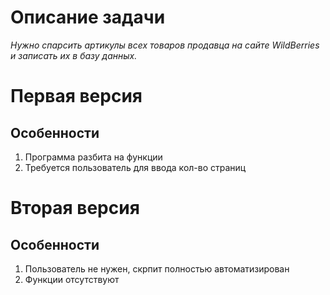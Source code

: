 # Описание задачи

_Нужно спарсить артикулы всех товаров продавца на сайте WildBerries и записать их в базу данных._

# Первая версия

## Особенности

1. Программа разбита на функции
2. Требуется пользователь для ввода кол-во страниц

# Вторая версия

## Особенности

1. Пользователь не нужен, скрпит полностью автоматизирован
2. Функции отсутствуют
